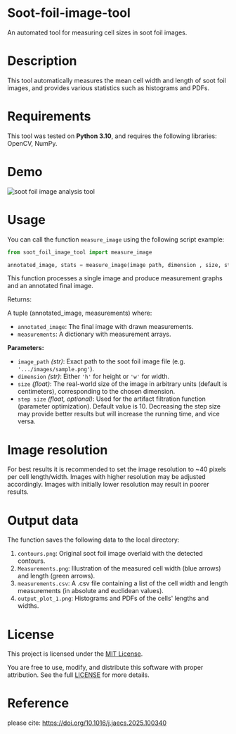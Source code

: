 # Soot-foil-image-tool

An automated tool for measuring cell sizes in soot foil images.

# Description 

This tool automatically measures the mean cell width and length of soot foil images, and provides various statistics such as histograms and PDFs.

# Requirements

This tool was tested on **Python 3.10**, and requires the following libraries: OpenCV, NumPy.

# Demo

![soot foil image analysis tool](https://github.com/user-attachments/assets/ec6161fb-d356-4df0-9bd7-228b079e660a)

# Usage

You can call the function `measure_image` using the following script example:

```python
from soot_foil_image_tool import measure_image

annotated_image, stats = measure_image(image path, dimension , size, step size=10)
```
This function processes a single image and produce measurement graphs and an annotated final image.

Returns: 

A tuple (annotated_image, measurements) where:

- `annotated_image`: The final image with drawn measurements.
- `measurements`: A dictionary with measurement arrays.
        
**Parameters:**
- `image_path` *(str)*: Exact path to the soot foil image file (e.g. `'.../images/sample.png'`).
- `dimension` *(str)*: Either `'h'` for height or `'w'` for width.  
- `size` *(float)*: The real-world size of the image in arbitrary units (default is centimeters), corresponding to the chosen dimension.
- `step size` *(float, optional)*: Used for the artifact filtration function (parameter optimization). Default value is 10. Decreasing the step size may provide better results but will increase the running time, and vice versa.

# Image resolution

For best results it is recommended to set the image resolution to ~40 pixels per cell length/width. Images with higher resolution may be adjusted accordingly. Images with initially lower resolution may result in poorer results.

# Output data

The function saves the following data to the local directory:

1. `contours.png`: Original soot foil image overlaid with the detected contours.
2. `Measurements.png`: Illustration of the measured cell width (blue arrows) and length (green arrows).
3. `measurements.csv`: A .csv file containing a list of the cell width and length measurements (in absolute and euclidean values).
4. `output_plot_1.png`: Histograms and PDFs of the cells' lengths and widths.

# License

This project is licensed under the [MIT License](https://opensource.org/licenses/MIT).

You are free to use, modify, and distribute this software with proper attribution. See the full [LICENSE](https://opensource.org/licenses/MIT) for more details.

# Reference

please cite: https://doi.org/10.1016/j.jaecs.2025.100340
